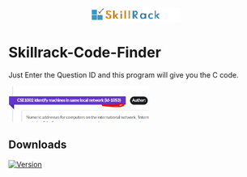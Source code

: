 
<div align="center">
    <img width=35% src="https://github.com/rishav394/Skillrack-Code-Finder/blob/master/Images/logo.gif">
</div>

# Skillrack-Code-Finder
Just Enter the Question ID and this program will give you the C code.

<div align="left">
    <img width=55% src="https://github.com/rishav394/Skillrack-Code-Finder/blob/master/Images/ID%20demo.JPG">
</div>

<h2>Downloads</h2>

[![Version](https://img.shields.io/versioneye/d/ruby/rails.svg?label=version)](https://github.com/rishav394/Skillrack-Code-Finder/releases/download/1.2.1/Code.exe)
